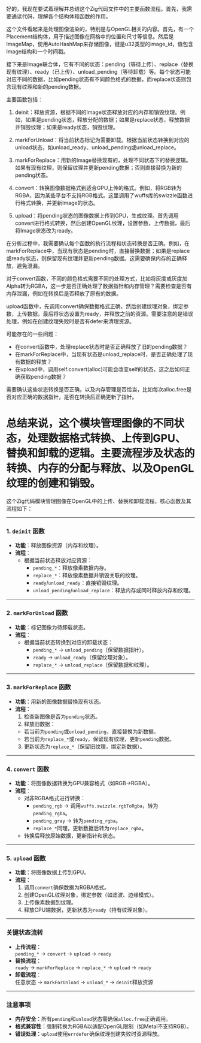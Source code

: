 好的，我现在要试着理解并总结这个Zig代码文件中的主要函数流程。首先，我需要通读代码，理解各个结构体和函数的作用。

这个文件看起来是处理图像渲染的，特别是与OpenGL相关的内容。首先，有一个Placement结构体，用于描述图像在网格中的位置和尺寸等信息。然后是ImageMap，使用AutoHashMap来存储图像，键是u32类型的image_id，值包含Image结构和一个时间戳。

接下来是Image联合体，它有不同的状态：pending（等待上传）、replace（替换现有纹理）、ready（已上传）、unload_pending（等待卸载）等。每个状态可能对应不同的数据，比如pending状态有不同颜色格式的数据，而replace状态则包含现有纹理和新的pending数据。

主要函数包括：

1. deinit：释放资源，根据不同的Image状态释放对应的内存和销毁纹理。例如，如果是pending状态，释放分配的数据；如果是replace状态，释放数据并销毁纹理；如果是ready状态，销毁纹理。

2. markForUnload：将当前状态标记为需要卸载。根据当前状态转换到对应的unload状态，如unload_ready、unload_pending或unload_replace。

3. markForReplace：用新的Image替换现有的，处理不同状态下的替换逻辑。如果有现有纹理，则保留纹理并更新pending数据；否则直接替换为新的pending状态。

4. convert：转换图像数据格式到适合GPU上传的格式。例如，将RGB转为RGBA，因为某些平台不支持RGB格式。这里调用了wuffs库的swizzle函数进行格式转换，并更新Image的状态。

5. upload：将pending状态的图像数据上传到GPU，生成纹理。首先调用convert进行格式转换，然后创建OpenGL纹理，设置参数，上传数据，最后将Image状态改为ready。

在分析过程中，我需要确认每个函数的执行流程和状态转换是否正确。例如，在markForReplace中，当现有状态是pending时，直接替换数据；如果是replace或ready状态，则保留现有纹理并更新pending数据。这需要确保内存的正确释放，避免泄漏。

对于convert函数，不同的颜色格式需要不同的处理方式，比如将灰度或灰度加Alpha转为RGBA，这一步是否正确处理了数据指针和内存管理？需要检查是否有内存泄漏，例如在转换后是否释放了原有的数据。

upload函数中，先调用convert确保数据格式正确，然后创建纹理对象，绑定参数，上传数据。最后将状态设置为ready，并释放之前的资源。需要注意的是错误处理，例如在创建纹理失败时是否有defer来清理资源。

可能存在的一些问题：

- 在convert函数中，处理replace状态时是否正确释放了旧的pending数据？
- 在markForReplace中，当现有状态是unload_replace时，是否正确处理了现有数据的释放？
- 在upload中，调用self.convert(alloc)可能会改变self的状态，这之后如何正确获取pending数据？

需要确认这些状态转换是否正确，以及内存管理是否恰当，比如每次alloc.free是否对应正确的数据指针，是否在转换后正确更新了指针。

总结来说，这个模块管理图像的不同状态，处理数据格式转换、上传到GPU、替换和卸载的逻辑。主要流程涉及状态的转换、内存的分配与释放、以及OpenGL纹理的创建和销毁。
================================================
这个Zig代码模块管理图像在OpenGL中的上传、替换和卸载流程，核心函数及其流程如下：

---

### **1. `deinit` 函数**
- **功能**：释放图像资源（内存和纹理）。
- **流程**：
  - 根据当前状态释放对应资源：
    - `pending_*`：释放像素数据内存。
    - `replace_*`：释放像素数据并销毁关联的纹理。
    - `ready`/`unload_ready`：直接销毁纹理。
    - `unload_pending`/`unload_replace`：释放内存或同时释放内存和纹理。

---

### **2. `markForUnload` 函数**
- **功能**：标记图像为待卸载状态。
- **流程**：
  - 根据当前状态转换到对应的卸载状态：
    - `pending_*` → `unload_pending`（保留数据指针）。
    - `ready` → `unload_ready`（保留纹理对象）。
    - `replace_*` → `unload_replace`（保留数据和纹理）。

---

### **3. `markForReplace` 函数**
- **功能**：用新的图像数据替换现有状态。
- **流程**：
  1. 检查新图像是否为`pending`状态。
  2. 释放旧数据：
    - 若当前为`pending`或`unload_pending`，直接替换为新数据。
    - 若当前为`replace_*`或`ready`，保留现有纹理，更新`pending`数据。
  3. 更新状态为`replace_*`（保留旧纹理，绑定新数据）。

---

### **4. `convert` 函数**
- **功能**：将图像数据转换为GPU兼容格式（如RGB→RGBA）。
- **流程**：
  - 对非RGBA格式进行转换：
    - `pending_rgb` → 调用`wuffs.swizzle.rgbToRgba`，转为`pending_rgba`。
    - `pending_gray` → 转为`pending_rgba`。
    - `replace_*`同理，更新数据后转为`replace_rgba`。
  - 转换后释放原始数据，更新指针和状态。

---

### **5. `upload` 函数**
- **功能**：将图像数据上传到GPU。
- **流程**：
  1. 调用`convert`确保数据为RGBA格式。
  2. 创建OpenGL纹理对象，绑定参数（如滤波、边缘模式）。
  3. 上传像素数据到纹理。
  4. 释放CPU端数据，更新状态为`ready`（持有纹理对象）。

---

### **关键状态流转**
- **上传流程**：  
  `pending_*` → `convert` → `upload` → `ready`  
- **替换流程**：  
  `ready` → `markForReplace` → `replace_*` → `upload` → `ready`  
- **卸载流程**：  
  任意状态 → `markForUnload` → `unload_*` → `deinit`释放资源  

---

### **注意事项**
- **内存安全**：所有`pending`和`unload`状态需确保`alloc.free`正确调用。
- **格式兼容性**：强制转换为RGBA以适配OpenGL限制（如Metal不支持RGB）。
- **错误处理**：`upload`使用`errdefer`确保纹理创建失败时资源释放。